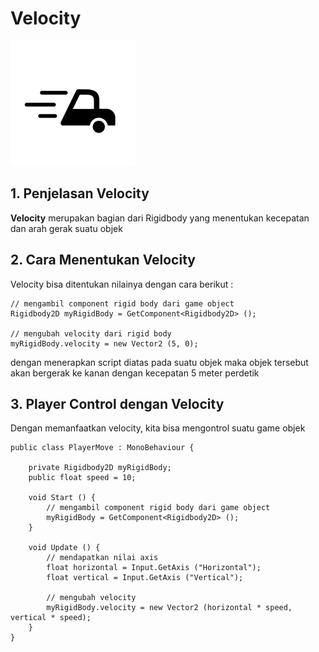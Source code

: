 # Velocity

![Velocity](velocity.jpeg)

## 1. Penjelasan Velocity

**Velocity** merupakan bagian dari Rigidbody yang menentukan kecepatan dan arah gerak suatu objek

## 2. Cara Menentukan Velocity

Velocity bisa ditentukan nilainya dengan cara berikut :

```cSharp
// mengambil component rigid body dari game object
Rigidbody2D myRigidBody = GetComponent<Rigidbody2D> ();

// mengubah velocity dari rigid body
myRigidBody.velocity = new Vector2 (5, 0);
```

dengan menerapkan script diatas pada suatu objek maka objek tersebut akan bergerak ke kanan dengan kecepatan 5 meter perdetik

## 3. Player Control dengan Velocity

Dengan memanfaatkan velocity, kita bisa mengontrol suatu game objek

```cSharp
public class PlayerMove : MonoBehaviour {

	private Rigidbody2D myRigidBody;
	public float speed = 10;

	void Start () {
		// mengambil component rigid body dari game object
		myRigidBody = GetComponent<Rigidbody2D> ();
	}

	void Update () {
		// mendapatkan nilai axis
		float horizontal = Input.GetAxis ("Horizontal");
		float vertical = Input.GetAxis ("Vertical");

		// mengubah velocity
		myRigidBody.velocity = new Vector2 (horizontal * speed, vertical * speed);
	}
}
```
